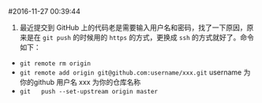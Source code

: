 #2016-11-27 00:39:44
1. 最近提交到 GitHub 上的代码老是需要输入用户名和密码，找了一下原因，原来是在 `git push` 的时候用的 `https` 的方式，更换成 `ssh` 的方式就好了。命令如下：
- `git remote rm origin`
- `git remote add origin git@github.com:username/xxx.git` username 为你的github 用户名 xxx 为你的仓库名称
- `git   push --set-upstream origin master`

